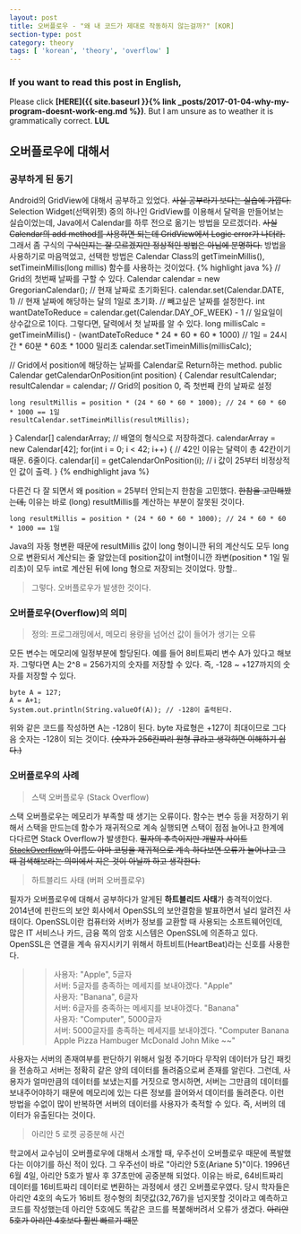 ```yaml
---
layout: post
title: 오버플로우 - "왜 내 코드가 제대로 작동하지 않는걸까?" [KOR]
section-type: post
category: theory
tags: [ 'korean', 'theory', 'overflow' ]
---
```

### If you want to read this post in English,
Please click **[HERE]({{ site.baseurl }}{% link _posts/2017-01-04-why-my-program-doesnt-work-eng.md %})**. But I am unsure as to weather it is grammatically correct. **LUL**

## 오버플로우에 대해서  

### 공부하게 된 동기  

Android의 GridView에 대해서 공부하고 있었다. ~~사실 공부라기 보다는 실습에 가깝다.~~ Selection Widget(선택위젯) 중의 하나인 GridView를 이용해서 달력을 만들어보는 실습이었는데, Java에서 Calendar를 하루 전으로 옮기는 방법을 모르겠더라. ~~사실 Calendar의 add method를 사용하면 되는데 GridView에서 Logic error가 나더라.~~  
그래서 좀 구식의 ~~구식인지는 잘 모르겠지만 정상적인 방법은 아님에 분명하다.~~ 방법을 사용하기로 마음먹었고, 선택한 방법은 Calendar Class의 getTimeinMillis(), setTimeinMillis(long millis) 함수를 사용하는 것이었다.
{% highlight java %}
// Grid의 첫번째 날짜를 구할 수 있다.
Calendar calendar = new GregorianCalendar(); // 현재 날짜로 초기화된다.
calendar.set(Calendar.DATE, 1) // 현재 날짜에 해당하는 달의 1일로 초기화.
// 빼고싶은 날짜를 설정한다.
int wantDateToReduce = calendar.get(Calendar.DAY_OF_WEEK) - 1 // 일요일이 상수값으로 1이다. 그렇다면, 달력에서 첫 날짜를 알 수 있다.
long millisCalc = getTimeinMillis() - (wantDateToReduce * 24 * 60 * 60 * 1000) // 1일 = 24시간 * 60분 * 60초 * 1000 밀리초
calendar.setTimeinMillis(millisCalc);

// Grid에서 position에 해당하는 날짜를 Calendar로 Return하는 method.
public Calendar getCalendarOnPosition(int position) {
    Calendar resultCalendar;
    resultCalendar = calendar; // Grid의 position 0, 즉 첫번째 칸의 날짜로 설정
    
    long resultMillis = position * (24 * 60 * 60 * 1000); // 24 * 60 * 60 * 1000 == 1일
    resultCalendar.setTimeinMillis(resultMillis);
}
Calendar[] calendarArray; // 배열의 형식으로 저장하겠다.
calendarArray = new Calendar[42];
for(int i = 0; i < 42; i++) { // 42인 이유는 달력이 총 42칸이기 때문. 6줄이다.
    calendar[i] = getCalendarOnPosition(i); // i 값이 25부터 비정상적인 값이 출력.
}
{% endhighlight java %}

다른건 다 잘 되면서 왜 position = 25부터 안되는지 한참을 고민했다. ~~한참을 고민해봤는데,~~ 이유는 바로 (long) resultMillis를 계산하는 부분이 잘못된 것이다.

``` {.java}
long resultMillis = position * (24 * 60 * 60 * 1000); // 24 * 60 * 60 * 1000 == 1일
```

Java의 자동 형변환 때문에 resultMillis 값이 long 형이니깐 뒤의 계산식도 모두 long으로 변환되서 계산되는 줄 알았는데 position값이 int형이니깐 좌변(position * 1일 밀리초)이 모두 int로 계산된 뒤에 long 형으로 저장되는 것이었다. 망할..

> 그렇다. 오버플로우가 발생한 것이다.

### 오버플로우(Overflow)의 의미

> 정의: 프로그래밍에서, 메모리 용량을 넘어선 값이 들어가 생기는 오류

모든 변수는 메모리에 일정부분에 할당된다.  예를 들어 8비트짜리 변수 A가 있다고 해보자. 그렇다면 A는 2^8 = 256가지의 숫자를 저장할 수 있다. 즉, -128 ~ +127까지의 숫자를 저장할 수 있다.

``` {.java}
byte A = 127;
A = A+1;
System.out.println(String.valueOf(A)); // -128이 출력된다.
```

위와 같은 코드를 작성하면 A는 -128이 된다. byte 자료형은 +127이 최대이므로 그다음 숫자는 -128이 되는 것이다. ~~(숫자가 256칸짜리 원형 큐라고 생각하면 이해하기 쉽다.)~~  

### 오버플로우의 사례

> 스택 오버플로우 (Stack Overflow)

스택 오버플로우는 메모리가 부족할 때 생기는 오류이다. 함수는 변수 등을 저장하기 위해서 스택을 만드는데 함수가 재귀적으로 계속 실행되면 스택이 점점 늘어나고 한계에 다다르면 Stack Overflow가 발생한다. ~~필자의 추측이지만 개발자 사이트 <a href="http://stackoverflow.com/"><font color="#2d2d2d">StackOverflow</font></a>의 이름도 아마 코딩을 재귀적으로 계속 하다보면 오류가 늘어나고 그때 검색해보라는 의미에서 지은 것이 아닐까 하고 생각한다.~~

> 하트블리드 사태 (버퍼 오버플로우)

필자가 오버플로우에 대해서 공부하다가 알게된 **하트블리드 사태**가 충격적이었다. 2014년에 핀란드의 보안 회사에서 OpenSSL의 보안결함을 발표하면서 널리 알려진 사태이다. OpenSSL이란 컴퓨터와 서버가 정보를 교환할 때 사용되는 소프트웨어인데, 많은 IT 서비스나 카드, 금융 쪽의 암호 시스템은 OpenSSL에 의존하고 있다. OpenSSL은 연결을 계속 유지시키기 위해서 하트비트(HeartBeat)라는 신호를 사용한다.

>> 사용자: "Apple", 5글자  
>> 서버: 5글자를 충족하는 메세지를 보내야겠다. "Apple"  
>> 사용자: "Banana", 6글자  
>> 서버: 6글자를 충족하는 메세지를 보내야겠다. "Banana"  
>> 사용자: "Computer", 5000글자  
>> 서버: 5000글자를 충족하는 메세지를 보내야겠다. "Computer Banana Apple Pizza Hambuger McDonald John Mike ~~"

 사용자는 서버의 존재여부를 판단하기 위해서 일정 주기마다 무작위 데이터가 담긴 패킷을 전송하고 서버는 정확히 같은 양의 데이터를 돌려줌으로써 존재를 알린다. 그런데, 사용자가 얼마만큼의 데이터를 보냈는지를 거짓으로 명시하면, 서버는 그만큼의 데이터를 보내주어야하기 때문에 메모리에 있는 다른 정보를 끌어와서 데이터를 돌려준다. 이런 방법을 수없이 많이 반복하면 서버의 데이터를 사용자가 축적할 수 있다. 즉, 서버의 데이터가 유출된다는 것이다.

> 아리안 5 로켓 공중분해 사건

학교에서 교수님이 오버플로우에 대해서 소개할 때, 우주선이 오버플로우 때문에 폭발했다는 이야기를 하신 적이 있다. 그 우주선이 바로 "아리안 5호(Ariane 5)"이다. 1996년 6월 4일, 아리안 5호가 발사 후 37초만에 공중분해 되었다. 이유는 바로, 64비트짜리 데이터를 16비트짜리 데이터로 변환하는 과정에서 생긴 오버플로우였다. 당시 학자들은 아리안 4호의 속도가 16비트 정수형의 최댓값(32,767)을 넘지못할 것이라고 예측하고 코드를 작성했는데 아리안 5호에도 똑같은 코드를 복붙해버려서 오류가 생겼다. ~~아리안 5호가 아리안 4호보다 훨씬 빠르기 때문~~
